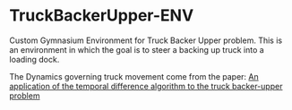 # TruckBackerUpper-ENV
Custom Gymnasium Environment for Truck Backer Upper problem. This is an environment in which the goal is to steer a backing up truck into a loading dock. 


The Dynamics governing truck movement come from the paper: [An application of the temporal difference algorithm to
the truck backer-upper problem](https://www.esann.org/sites/default/files/proceedings/legacy/es2014-108.pdf)
